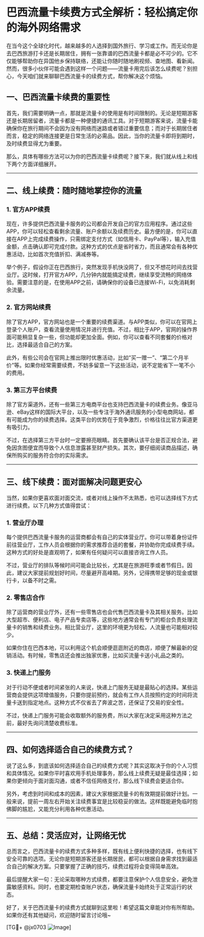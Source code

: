 # 巴西流量卡续费方式全解析：轻松搞定你的海外网络需求

在当今这个全球化时代，越来越多的人选择到国外旅行、学习或工作。而无论你是去巴西旅游打卡还是长期居住，拥有一张靠谱的巴西流量卡都是必不可少的。它不仅能够帮助你在异国他乡保持联络，还能让你随时随地刷视频、查地图、看新闻。然而，很多小伙伴可能会遇到这样一个问题——流量卡用完后该怎么续费呢？别担心，今天咱们就来聊聊巴西流量卡的续费方式，帮你解决这个烦恼。

## 一、巴西流量卡续费的重要性

首先，我们需要明确一点，那就是流量卡的使用是有时间限制的。无论是短期游客还是长期居留者，流量卡都是一种便捷的通讯工具。对于短期游客来说，流量卡能确保你在旅行期间不会因为没有网络而迷路或者错过重要信息；而对于长期居住者而言，稳定的网络连接更是日常生活的必需品。因此，当你的流量卡即将到期时，及时续费显得尤为重要。

那么，具体有哪些方法可以为你的巴西流量卡续费呢？接下来，我们就从线上和线下两个方面详细展开。

---

## 二、线上续费：随时随地掌控你的流量

### 1. 官方APP续费
现在，许多提供巴西流量卡服务的公司都会开发自己的官方应用程序。通过这些APP，你可以轻松查看剩余流量、账户余额以及续费历史。最方便的是，你可以直接在APP上完成续费操作，只需绑定支付方式（如信用卡、PayPal等），输入充值金额，点击确认即可完成付款。这种方式的优点是省时省力，而且通常会有各种优惠活动，比如首次充值折扣、满减券等。

举个例子，假设你正在巴西旅行，突然发现手机快没网了，但又不想花时间去找营业厅。这时候，打开官方APP，几分钟内就能搞定续费，继续享受流畅的网络体验。需要注意的是，在使用APP之前，请确保你的设备已连接Wi-Fi，以免消耗剩余流量。

### 2. 官方网站续费
除了官方APP，官方网站也是一个重要的续费渠道。与APP类似，你可以在官网上登录个人账户，查看流量使用情况并进行充值。不过，相比于APP，官网的操作界面可能稍显复杂一些，但功能却更加全面。例如，你可以查看不同套餐的价格对比，选择最适合自己的方案。

此外，有些公司会在官网上推出限时优惠活动，比如“买一赠一”、“第二个月半价”等。如果你经常需要续费，不妨多留意一下这些活动，说不定能省下一笔不小的费用。

### 3. 第三方平台续费
除了官方渠道外，还有一些第三方电商平台也支持巴西流量卡的续费业务。像亚马逊、eBay这样的国际大平台，以及一些专注于海外通讯服务的小型电商网站，都有可能成为你的续费选择。这类平台的优势在于竞争激烈，价格往往比官方渠道更有吸引力。

不过，在选择第三方平台时一定要擦亮眼睛。首先要确认该平台是否正规合法，避免因贪图便宜而导致个人信息泄露甚至财产损失。其次，要仔细阅读商品描述，确保所购买的服务符合你的实际需求。

---

## 三、线下续费：面对面解决问题更安心

当然，如果你更喜欢面对面交流，或者对线上操作不太熟悉，也可以选择线下方式进行续费。以下几种方式值得尝试：

### 1. 营业厅办理
每个提供巴西流量卡服务的运营商都会有自己的实体营业厅。你可以带着身份证件前往营业厅，工作人员会根据你的需求推荐合适的套餐，并协助你完成续费手续。这种方式的好处是直观明了，如果有任何疑问可以直接咨询工作人员。

不过，营业厅的排队等候时间可能会比较长，尤其是在旅游旺季或者节假日。因此，建议大家提前规划好时间，尽量避开高峰期。另外，记得携带足够的现金或银行卡，以备不时之需。

### 2. 零售店合作
除了运营商的营业厅外，还有一些零售店也会代售巴西流量卡及其相关服务。比如大型超市、便利店、电子产品专卖店等，这些地方通常会有专门的柜台负责处理流量卡的销售和续费业务。相比营业厅，这里的环境更为轻松，人流量也可能相对较少。

如果你住在巴西本地，可以利用这个机会顺便逛逛附近的商店，顺便了解最新的促销活动。有时候，零售店还会推出独家优惠，比如买流量卡送小礼品之类的。

### 3. 快递上门服务
对于行动不便或者时间紧张的人来说，快递上门服务无疑是最贴心的选择。某些运营商会提供这项增值服务，只要你提前预约，就会有工作人员按照约定的时间将流量卡送到指定地点。这种方式不仅省去了奔波之苦，还保证了交易的安全性。

不过，快递上门服务可能会收取额外的服务费，所以大家在决定采用这种方法之前，最好先询问清楚收费标准。

---

## 四、如何选择适合自己的续费方式？

说了这么多，到底该如何选择适合自己的续费方式呢？其实这取决于你的个人习惯和具体情况。如果你平时喜欢用手机处理事务，那么线上续费无疑是最佳选择；如果你更倾向于面对面沟通，或者不信任网络支付，那么线下续费会更适合你。

另外，考虑到时间和成本的因素，建议大家根据流量卡的有效期提前做好计划。一般来说，提前一周左右开始关注续费事宜是比较稳妥的做法。这样既能避免临时抱佛脚的尴尬，又能充分利用各种优惠活动。

---

## 五、总结：灵活应对，让网络无忧

总而言之，巴西流量卡的续费方式多种多样，既有线上便利快捷的选择，也有线下安全可靠的选项。无论你是短期游客还是长期居民，都可以根据自身需求找到最适合自己的解决方案。只要掌握了正确的技巧，续费过程将会变得简单高效。

最后提醒大家一句：无论采取哪种方式续费，都要注意保护个人信息安全，避免泄露敏感资料。同时，也要定期检查账户状态，确保流量卡始终处于正常运行的状态。

好了，关于巴西流量卡的续费方式就聊到这里啦！希望这篇文章能对你有所帮助。如果你还有其他疑问，欢迎随时留言讨论哦~

[TG💪+ @jx0703 ![Image](https://github.com/user-attachments/assets/dbca1d08-cadb-493c-b0ec-ad6f7a83f270)]